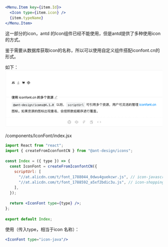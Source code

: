 ```jsx
<Menu.Item key={item.Id}>
  <Icon type={item.icon} />
  {item.typeName}
</Menu.Item>
```
这一部分的icon，antd 的Icon组件已经不能使用，但是antd提供了多种使用icon的方式。

鉴于需要从数据库获取icon的名称，所以可以使用自定义组件搭配iconfont.cn的形式。

如下：
![](/windy-blog/pages/assets/iconfont.png)

/components/IconFont/index.jsx
```jsx
import React from "react";
import { createFromIconfontCN } from "@ant-design/icons";

const Index = ({ type }) => {
  const IconFont = createFromIconfontCN({
    scriptUrl: [
      "//at.alicdn.com/t/font_1788044_0dwu4guekcwr.js", // icon-javascript, icon-java, icon-shoppingcart (overrided)
      "//at.alicdn.com/t/font_1788592_a5xf2bdic3u.js", // icon-shoppingcart, icon-python
    ],
  });

  return <IconFont type={type} />;
};

export default Index;
```

使用（传入type，相当于icon 名称）：
```jsx
<IconFont type="icon-java"/>
```

